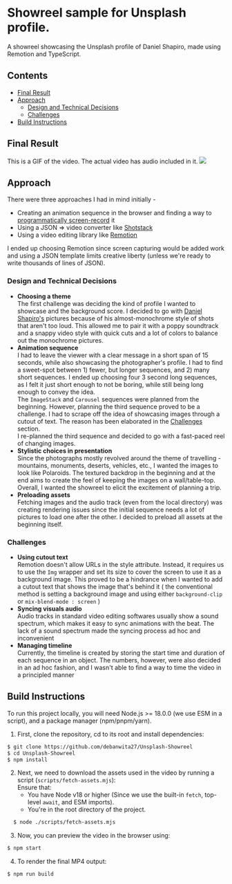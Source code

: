 # Showreel sample for Unsplash profile.

A showreel showcasing the Unsplash profile of Daniel Shapiro, made using Remotion and TypeScript.

## Contents
- [Final Result](#final-result)
- [Approach](#approach)
  - [Design and Technical Decisions](#design-and-technical-decisions)
  - [Challenges](#challenges)
- [Build Instructions](#build-instructions)

## Final Result
  This is a GIF of the video. The actual video has audio included in it.
  <img src="./public/assets/video.gif"/>

## Approach

There were three approaches I had in mind initially -
- Creating an animation sequence in the browser and finding a way to [programmatically screen-record](https://developer.mozilla.org/en-US/docs/Web/API/Screen_Capture_API/Using_Screen_Capture) it
- Using a JSON ⇒ video converter like [Shotstack](https://shotstack.io)
- Using a video editing library like [Remotion](https://www.remotion.dev/docs)

I ended up choosing Remotion since screen capturing would be added work and using a JSON template limits creative liberty (unless we're ready to write thousands of lines of JSON).

### Design and Technical Decisions

- **Choosing a theme**  
The first challenge was deciding the kind of profile I wanted to showcase and the background score. I decided to go with [Daniel Shapiro's](https://unsplash.com/dshap) pictures because of his almost-monochrome style of shots that aren't too loud. This allowed me to pair it with a poppy soundtrack and a snappy video style with quick cuts and a lot of colors to balance out the monochrome pictures.
- **Animation sequence**  
I had to leave the viewer with a clear message in a short span of 15 seconds, while also showcasing the photographer's profile. I had to find a sweet-spot between 1) fewer, but longer sequences, and 2) many short sequences. I ended up choosing four 3 second long sequences, as I felt it just short enough to not be boring, while still being long enough to convey the idea.  
The `ImageStack` and `Carousel` sequences were planned from the beginning. However, planning the third sequence proved to be a challenge. I had to scrape off the idea of showcasing images through a cutout of text. The reason has been elaborated in the [Challenges](#challenges) section.  
I re-planned the third sequence and decided to go with a fast-paced reel of changing images.
- **Stylistic choices in presentation**  
Since the photographs mostly revolved around the theme of travelling - mountains, monuments, deserts, vehicles, etc., I wanted the images to look like Polaroids. The textured backdrop in the beginning and at the end aims to create the feel of keeping the images on a wall/table-top. Overall, I wanted the showreel to elicit the excitement of planning a trip.
- **Preloading assets**  
Fetching images and the audio track (even from the local directory) was creating rendering issues since the initial sequence needs a lot of pictures to load one after the other. I decided to preload all assets at the beginning itself.

### Challenges
  - **Using cutout text**   
  Remotion doesn't allow URLs in the style attribute. Instead, it requires us to use the `Img` wrapper and set its size to cover the screen to use it as a background image. This proved to be a hindrance when I wanted to add a cutout text that shows the image that's behind it ( the conventional method is setting a background image and using either `background-clip` or `mix-blend-mode : screen` )
  - **Syncing visuals audio**  
  Audio tracks in standard video editing softwares usually show a sound spectrum, which makes it easy to sync animations with the beat. The lack of a sound spectrum made the syncing process ad hoc and inconvenient
  - **Managing timeline**  
  Currently, the timeline is created by storing the start time and duration of each sequence in an object. The numbers, however, were also decided in an ad hoc fashion, and I wasn't able to find a way to time the video in a principled manner

  ## Build Instructions

To run this project locally, you will need Node.js >= 18.0.0 (we use ESM in a script),
and a package manager (npm/pnpm/yarn).

1. First, clone the repository, cd to its root and install dependencies:
```sh
$ git clone https://github.com/debanwita27/Unsplash-Showreel
$ cd Unsplash-Showreel
$ npm install
```

2. Next, we need to download the assets used in the video by running a script (`scripts/fetch-assets.mjs`):  
   Ensure that:
      - You have Node v18 or higher (Since we use the built-in `fetch`, top-level `await`, and ESM imports).
      - You're in the root directory of the project.
```sh
  $ node ./scripts/fetch-assets.mjs
```

3. Now, you can preview the video in the browser using:
```sh
$ npm start
```

4. To render the final MP4 output:
```sh
$ npm run build
```